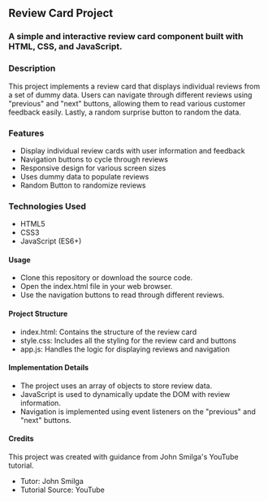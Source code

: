 ## Review Card Project

### A simple and interactive review card component built with HTML, CSS, and JavaScript.

### Description
This project implements a review card that displays individual reviews from a set of dummy data. 
Users can navigate through different reviews using "previous" and "next" buttons, allowing them to read various customer feedback easily. Lastly, a random surprise button to random the data.

### Features

- Display individual review cards with user information and feedback
- Navigation buttons to cycle through reviews
- Responsive design for various screen sizes
- Uses dummy data to populate reviews
- Random Button to randomize reviews

### Technologies Used

- HTML5
- CSS3
- JavaScript (ES6+)

#### Usage

- Clone this repository or download the source code.
- Open the index.html file in your web browser.
- Use the navigation buttons to read through different reviews.

#### Project Structure

- index.html: Contains the structure of the review card
- style.css: Includes all the styling for the review card and buttons
- app.js: Handles the logic for displaying reviews and navigation

#### Implementation Details

- The project uses an array of objects to store review data.
- JavaScript is used to dynamically update the DOM with review information.
- Navigation is implemented using event listeners on the "previous" and "next" buttons.

#### Credits
This project was created with guidance from John Smilga's YouTube tutorial.

- Tutor: John Smilga
- Tutorial Source: YouTube